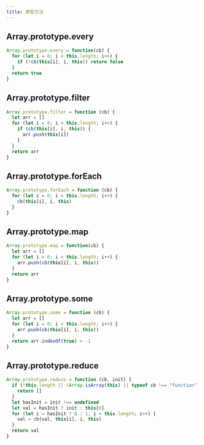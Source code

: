 ```yaml
---
title: 原型方法
---
```


## Array.prototype.every

```js
Array.prototype.every = function(cb) {
  for (let i = 0; i < this.length; i++) {
    if (!cb(this[i], i, this)) return false
  }
  return true
}
```

## Array.prototype.filter

```js
Array.prototype.filter = function (cb) {
  let arr = []
  for (let i = 0; i < this.length; i++) {
    if (cb(this[i], i, this)) {
      arr.push(this[i])
    }
  }
  return arr
}
```

## Array.prototype.forEach

```js
Array.prototype.forEach = function (cb) {
  for (let i = 0; i < this.length; i++) {
    cb(this[i], i, this)
  }
}
```

## Array.prototype.map

```js
Array.prototype.map = function(cb) {
  let arr = []
  for (let i = 0; i < this.length; i++) {
    arr.push(cb(this[i], i, this))
  }
  return arr
}
```

## Array.prototype.some

```js
Array.prototype.some = function (cb) {
  let arr = []
  for (let i = 0; i < this.length; i++) {
    arr.push(cb(this[i], i, this))
  }
  return arr.indexOf(true) > -1
}
```

## Array.prototype.reduce

```js
Array.prototype.reduce = function (cb, init) {
  if (!this.length || !Array.isArray(this) || typeof cb !== "function") {
    return []
  }
  let hasInit = init !== undefined
  let val = hasInit ? init : this[0]
  for (let i = hasInit ? 0 : 1; i < this.length; i++) {
    val = cb(val, this[i], i, this)
  }
  return val
}
```
